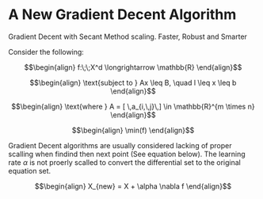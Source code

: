 # A New Gradient Decent Algorithm
Gradient Decent with Secant Method scaling. Faster, Robust and Smarter


Consider the following:
```math
\begin{align}
f:\;\;X^d \longrightarrow \mathbb{R}
\end{align}
```

```math
\begin{align}
\text{subject to } Ax \leq B, \quad l \leq x \leq b
\end{align}
```

```math
\begin{align}
\text{where } A = [ \,a_{i,\,j}\,] \in \mathbb{R}^{m \times n}
\end{align}
```

```math
\begin{align}
\min(f)
\end{align}
```
Gradient Decent algorithms are usually considered lacking of proper scalling when findind then next point (See equation below). The learning rate $\alpha$ is not proerly scalled to convert the differential set to the original equation set.

```math
\begin{align}
X_{new} = X + \alpha \nabla f
\end{align}
```


